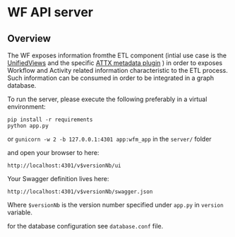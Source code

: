 # WF API server

## Overview
The WF exposes information fromthe ETL component (intial use case is the [UnifiedViews]('https://github.com/ATTX-project/etl/tree/feature-uv-docker/unifiedViews') 
and the specific [ATTX metadata plugin]('https://github.com/ATTX-project/etl/tree/feature-uv-docker/unifiedViews/dpu-t-attx-metadata') ) in order to exposes Workflow and Activity related information
characteristic to the ETL process. Such information can be consumed in order to be integrated in a graph database.

To run the server, please execute the following preferably in a virtual environment:

```
pip install -r requirements
python app.py
```
or `gunicorn -w 2 -b 127.0.0.1:4301 app:wfm_app` in the `server/` folder

and open your browser to here:

```
http://localhost:4301/v$versionNb/ui
```

Your Swagger definition lives here:

```
http://localhost:4301/v$versionNb/swagger.json
```

Where `$versionNb` is the version number specified under `app.py` in `version` variable.

for the database configuration see `database.conf` file.
